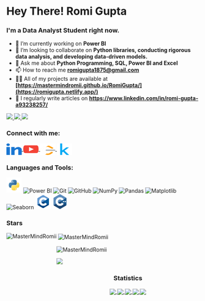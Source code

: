 <h1> Hey There! Romi Gupta
</h1>
<h3>I'm a Data Analyst Student right now.</h3>

- 🔭 I’m currently working on **Power BI**
- 👯 I’m looking to collaborate on **Python libraries, conducting rigorous data analysis, and developing data-driven models.**
- 💬 Ask me about **Python Programming, SQL, Power BI and Excel**
- 📫 How to reach me **romigupta1875@gmail.com**
- 👨‍💻 All of my projects are available at **[https://mastermindromii.github.io/RomiGupta/](https://romigupta.netlify.app/)**
- 📝 I regularly write articles on **https://www.linkedin.com/in/romi-gupta-a93238257/**

<div>
<a href="https://www.linkedin.com/in/romi-gupta-a93238257/" target="_blank">
<img src="https://img.shields.io/badge/LinkedIn-0077B5?style=for-the-badge&logo=linkedin&logoColor=white" target="_blank">
</a>
<a href="https://github.com/MasterMindRomii" target="_blank">
<img src="https://img.shields.io/badge/GitHub-100000?style=for-the-badge&logo=github&logoColor=white" target="_blank">
</a>
<a href="mailto:romigupta1875@gmail.com">
<img src="https://img.shields.io/badge/-Gmail-%23333?style=for-the-badge&logo=gmail&logoColor=white" target="_blank">
</a>
</div>

<h3 align="left">Connect with me:</h3>
<p align="left">
<a href="https://linkedin.com/in/romi-gupta-a93238257/" target="blank">
<img align="center" src="https://raw.githubusercontent.com/teamedwardforever/Readme-Generator/71f25dd8b98329b168142a6b782a107b75eab178/svg/Social/linked-in-alt.svg" alt="https://www.linkedin.com/in/romi-gupta-a93238257/" height="30" width="40" />
</a>
<a href="https://www.youtube.com/c/https://www.youtube.com/channel/UCRwnEpBctkLafV2knU62r2A" target="blank">
<img align="center" src="https://raw.githubusercontent.com/teamedwardforever/Readme-Generator/71f25dd8b98329b168142a6b782a107b75eab178/svg/Social/youtube.svg" alt="https://www.youtube.com/channel/UCRwnEpBctkLafV2knU62r2A" height="30" width="40" />
</a>
<a href="https://www.leetcode.com/RomiGuptaCS/" target="blank">
<img align="center" src="https://raw.githubusercontent.com/teamedwardforever/Readme-Generator/71f25dd8b98329b168142a6b782a107b75eab178/svg/Social/leet-code.svg" alt="https://leetcode.com/RomiGuptaCS/" height="30" width="40" />
</a>
<a href="https://www.kaggle.com/romiigupta" target="blank">
<img align="center" src="https://raw.githubusercontent.com/teamedwardforever/Readme-Generator/71f25dd8b98329b168142a6b782a107b75eab178/svg/Social/kaggle.svg" alt="https://www.kaggle.com/romiigupta" height="30" width="40" />
</a>
</p>

<h3 align="left">Languages and Tools:</h3>
<p align="left">
    <img src="https://raw.githubusercontent.com/github/explore/main/topics/python/python.png" alt="Python" width="40" height="40"/>
    <img src="https://upload.wikimedia.org/wikipedia/commons/thumb/c/c9/Power_bi_logo_black.svg/1024px-Power_bi_logo_black.svg.png" alt="Power BI" width="40" height="40"/>
    <img src="https://git-scm.com/images/logos/downloads/Git-Icon-1788C.png" alt="Git" width="40" height="40"/>
    <img src="https://github.githubassets.com/images/modules/logos_page/GitHub-Mark.png" alt="GitHub" width="40" height="40"/>
    <img src="https://upload.wikimedia.org/wikipedia/commons/thumb/1/1a/NumPy_logo.svg/1200px-NumPy_logo.svg.png" alt="NumPy" width="40" height="40"/>
    <img src="https://upload.wikimedia.org/wikipedia/commons/thumb/e/ed/Pandas_logo.svg/1200px-Pandas_logo.svg.png" alt="Pandas" width="40" height="40"/>
    <img src="https://upload.wikimedia.org/wikipedia/commons/thumb/0/01/Created_with_Matplotlib-logo.svg/1200px-Created_with_Matplotlib-logo.svg.png" alt="Matplotlib" width="40" height="40"/>
    <img src="https://seaborn.pydata.org/_images/logo-wide-lightbg.svg" alt="Seaborn" width="40" height="40"/>
    <img src="https://raw.githubusercontent.com/github/explore/main/topics/c/c.png" alt="C" width="40" height="40"/>
    <img src="https://raw.githubusercontent.com/github/explore/main/topics/cpp/cpp.png" alt="C++" width="40" height="40"/>
</p>




<h3 align="left">Stars</h3>
<img align="left" height="180em" src="https://github-readme-stats.vercel.app/api/top-langs/?username=MasterMindRomii&layout=compact&theme=" alt="MasterMindRomii" />

<p>&nbsp;<img align="center" height="180em" src="https://github-readme-stats.vercel.app/api?username=MasterMindRomii&show_icons=true&locale=en&theme=" alt="MasterMindRomii" /></p>

<p><img align="center" height="180em" src="https://github-readme-streak-stats.herokuapp.com/?user=MasterMindRomii&theme=" alt="MasterMindRomii" /></p>

<img src="https://user-images.githubusercontent.com/73097560/115834477-dbab4500-a447-11eb-908a-139a6edaec5c.gif">
<h3 align="center">Statistics</h3>
<div align="center">
<a href="https://github.com/MasterMindRomii">
<img align="center" src="http://github-profile-summary-cards.vercel.app/api/cards/stats?username=MasterMindRomii&theme=2077" height="180em" />
<img align="center" src="http://github-profile-summary-cards.vercel.app/api/cards/most-commit-language?username=MasterMindRomii&theme=2077" height="180em" />
<img align="center" src="http://github-profile-summary-cards.vercel.app/api/cards/repos-per-language?username=MasterMindRomii&theme=2077" height="180em" />
<img align="center" src="http://github-profile-summary-cards.vercel.app/api/cards/productive-time?username=MasterMindRomii&theme=2077" height="180em" />
<img align="center" src="http://github-profile-summary-cards.vercel.app/api/cards/profile-details?username=MasterMindRomii&theme=2077" height="180em" />
</a>
</div>
